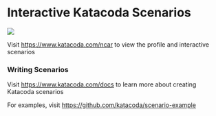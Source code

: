# Interactive Katacoda Scenarios

[![](http://shields.katacoda.com/katacoda/ncar/count.svg)](https://www.katacoda.com/ncar "Get your profile on Katacoda.com")

Visit https://www.katacoda.com/ncar to view the profile and interactive scenarios

### Writing Scenarios
Visit https://www.katacoda.com/docs to learn more about creating Katacoda scenarios

For examples, visit https://github.com/katacoda/scenario-example
